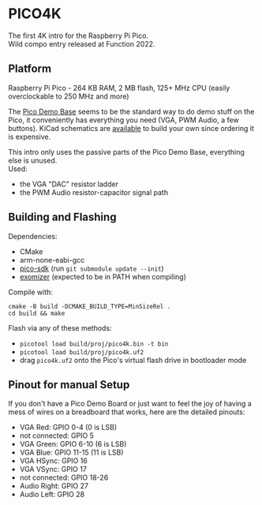 # PICO4K

The first 4K intro for the Raspberry Pi Pico.  
Wild compo entry released at Function 2022.

## Platform

Raspberry Pi Pico - 264 KB RAM, 2 MB flash, 125+ MHz CPU (easily overclockable
to 250 MHz and more)

The [Pico Demo Base](https://shop.pimoroni.com/products/pimoroni-pico-vga-demo-base)
seems to be the standard way to do demo stuff on the Pico, it conveniently has
everything you need (VGA, PWM Audio, a few buttons). KiCad schematics are
[available](https://datasheets.raspberrypi.org/rp2040/VGA-KiCAD.zip) to build
your own since ordering it is expensive.

This intro only uses the passive parts of the Pico Demo Base, everything else
is unused.  
Used:
- the VGA "DAC" resistor ladder
- the PWM Audio resistor-capacitor signal path

## Building and Flashing

Dependencies:

- CMake
- arm-none-eabi-gcc
- [pico-sdk](https://github.com/raspberrypi/pico-sdk) (run `git submodule update --init`)
- [exomizer](https://bitbucket.org/magli143/exomizer) (expected to be in PATH when compiling)

Compile with:

```
cmake -B build -DCMAKE_BUILD_TYPE=MinSizeRel .
cd build && make
```

Flash via any of these methods:

- `picotool load build/proj/pico4k.bin -t bin`
- `picotool load build/proj/pico4k.uf2`
- drag `pico4k.uf2` onto the Pico's virtual flash drive in bootloader mode

## Pinout for manual Setup

If you don't have a Pico Demo Board or just want to feel the joy of having a
mess of wires on a breadboard that works, here are the detailed pinouts:

- VGA Red: GPIO 0-4 (0 is LSB)
- not connected: GPIO 5
- VGA Green: GPIO 6-10 (6 is LSB)
- VGA Blue: GPIO 11-15 (11 is LSB)
- VGA HSync: GPIO 16
- VGA VSync: GPIO 17
- not connected: GPIO 18-26
- Audio Right: GPIO 27
- Audio Left: GPIO 28
